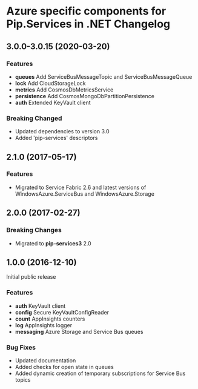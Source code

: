 # Azure specific components for Pip.Services in .NET Changelog

## <a name="3.0.0-3.0.15"></a> 3.0.0-3.0.15 (2020-03-20)

### Features
* **queues** Add ServiceBusMessageTopic and ServiceBusMessageQueue
* **lock** Add CloudStorageLock
* **metrics** Add CosmosDbMetricsService
* **persistence** Add CosmosMongoDbPartitionPersistence
* **auth** Extended KeyVault client

### Breaking Changed
* Updated dependencies to version 3.0
* Added 'pip-services' descriptors

## <a name="2.1.0"></a> 2.1.0 (2017-05-17)

### Features
* Migrated to Service Fabric 2.6 and latest versions of WindowsAzure.ServiceBus and WindowsAzure.Storage

## <a name="2.0.0"></a> 2.0.0 (2017-02-27)

### Breaking Changes
* Migrated to **pip-services3** 2.0

## <a name="1.0.0"></a> 1.0.0 (2016-12-10)

Initial public release

### Features
* **auth** KeyVault client
* **config** Secure KeyVaultConfigReader
* **count** AppInsights counters
* **log** AppInsights logger
* **messaging** Azure Storage and Service Bus queues

### Bug Fixes
* Updated documentation
* Added checks for open state in queues
* Added dynamic creation of temporary subscriptions for Service Bus topics


